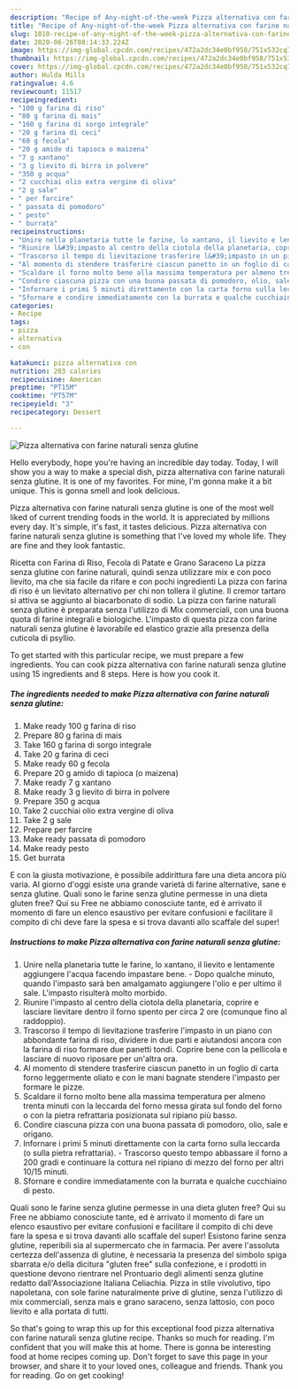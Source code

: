 ```yaml
---
description: "Recipe of Any-night-of-the-week Pizza alternativa con farine naturali senza glutine"
title: "Recipe of Any-night-of-the-week Pizza alternativa con farine naturali senza glutine"
slug: 1010-recipe-of-any-night-of-the-week-pizza-alternativa-con-farine-naturali-senza-glutine
date: 2020-06-26T08:14:33.224Z
image: https://img-global.cpcdn.com/recipes/472a2dc34e0bf958/751x532cq70/pizza-alternativa-con-farine-naturali-senza-glutine-recipe-main-photo.jpg
thumbnail: https://img-global.cpcdn.com/recipes/472a2dc34e0bf958/751x532cq70/pizza-alternativa-con-farine-naturali-senza-glutine-recipe-main-photo.jpg
cover: https://img-global.cpcdn.com/recipes/472a2dc34e0bf958/751x532cq70/pizza-alternativa-con-farine-naturali-senza-glutine-recipe-main-photo.jpg
author: Hulda Mills
ratingvalue: 4.6
reviewcount: 11517
recipeingredient:
- "100 g farina di riso"
- "80 g farina di mais"
- "160 g farina di sorgo integrale"
- "20 g farina di ceci"
- "60 g fecola"
- "20 g amido di tapioca o maizena"
- "7 g xantano"
- "3 g lievito di birra in polvere"
- "350 g acqua"
- "2 cucchiai olio extra vergine di oliva"
- "2 g sale"
- " per farcire"
- " passata di pomodoro"
- " pesto"
- " burrata"
recipeinstructions:
- "Unire nella planetaria tutte le farine, lo xantano, il lievito e lentamente aggiungere l&#39;acqua facendo impastare bene. Dopo qualche minuto, quando l&#39;impasto sarà ben amalgamato aggiungere l&#39;olio e per ultimo il sale. L&#39;impasto risulterà molto morbido."
- "Riunire l&#39;impasto al centro della ciotola della planetaria, coprire e lasciare lievitare dentro il forno spento per circa 2 ore (comunque fino al raddoppio)."
- "Trascorso il tempo di lievitazione trasferire l&#39;impasto in un piano con abbondante farina di riso, dividere in due parti e aiutandosi ancora con la farina di riso formare due panetti tondi. Coprire bene con la pellicola e lasciare di nuovo riposare per un&#39;altra ora."
- "Al momento di stendere trasferire ciascun panetto in un foglio di carta forno leggermente oliato e con le mani bagnate stendere l&#39;impasto per formare le pizze."
- "Scaldare il forno molto bene alla massima temperatura per almeno trenta minuti con la leccarda del forno messa girata sul fondo del forno o con la pietra refrattaria posizionata sul ripiano più basso."
- "Condire ciascuna pizza con una buona passata di pomodoro, olio, sale e origano."
- "Infornare i primi 5 minuti direttamente con la carta forno sulla leccarda (o sulla pietra refrattaria). Trascorso questo tempo abbassare il forno a 200 gradi e continuare la cottura nel ripiano di mezzo del forno per altri 10/15 minuti."
- "Sfornare e condire immediatamente con la burrata e qualche cucchiaino di pesto."
categories:
- Recipe
tags:
- pizza
- alternativa
- con

katakunci: pizza alternativa con 
nutrition: 203 calories
recipecuisine: American
preptime: "PT15M"
cooktime: "PT57M"
recipeyield: "3"
recipecategory: Dessert

---
```



![Pizza alternativa con farine naturali senza glutine](https://img-global.cpcdn.com/recipes/472a2dc34e0bf958/751x532cq70/pizza-alternativa-con-farine-naturali-senza-glutine-recipe-main-photo.jpg)

Hello everybody, hope you're having an incredible day today. Today, I will show you a way to make a special dish, pizza alternativa con farine naturali senza glutine. It is one of my favorites. For mine, I'm gonna make it a bit unique. This is gonna smell and look delicious.

Pizza alternativa con farine naturali senza glutine is one of the most well liked of current trending foods in the world. It is appreciated by millions every day. It's simple, it's fast, it tastes delicious. Pizza alternativa con farine naturali senza glutine is something that I've loved my whole life. They are fine and they look fantastic.

Ricetta con Farina di Riso, Fecola di Patate e Grano Saraceno La pizza senza glutine con farine naturali, quindi senza utilizzare mix e con poco lievito, ma che sia facile da rifare e con pochi ingredienti La pizza con farina di riso è un lievitato alternativo per chi non tollera il glutine. Il cremor tartaro si attiva se aggiunto al biacarbonato di sodio. La pizza con farine naturali senza glutine è preparata senza l&#39;utilizzo di Mix commerciali, con una buona quota di farine integrali e biologiche. L&#39;impasto di questa pizza con farine naturali senza glutine è lavorabile ed elastico grazie alla presenza della cuticola di psyllio.


To get started with this particular recipe, we must prepare a few ingredients. You can cook pizza alternativa con farine naturali senza glutine using 15 ingredients and 8 steps. Here is how you cook it.

<!--inarticleads1-->

##### The ingredients needed to make Pizza alternativa con farine naturali senza glutine:

1. Make ready 100 g farina di riso
1. Prepare 80 g farina di mais
1. Take 160 g farina di sorgo integrale
1. Take 20 g farina di ceci
1. Make ready 60 g fecola
1. Prepare 20 g amido di tapioca (o maizena)
1. Make ready 7 g xantano
1. Make ready 3 g lievito di birra in polvere
1. Prepare 350 g acqua
1. Take 2 cucchiai olio extra vergine di oliva
1. Take 2 g sale
1. Prepare  per farcire
1. Make ready  passata di pomodoro
1. Make ready  pesto
1. Get  burrata


E con la giusta motivazione, è possibile addirittura fare una dieta ancora più varia. Al giorno d&#39;oggi esiste una grande varietà di farine alternative, sane e senza glutine. Quali sono le farine senza glutine permesse in una dieta gluten free? Qui su Free ne abbiamo conosciute tante, ed è arrivato il momento di fare un elenco esaustivo per evitare confusioni e facilitare il compito di chi deve fare la spesa e si trova davanti allo scaffale del super! 

<!--inarticleads2-->

##### Instructions to make Pizza alternativa con farine naturali senza glutine:

1. Unire nella planetaria tutte le farine, lo xantano, il lievito e lentamente aggiungere l&#39;acqua facendo impastare bene. - Dopo qualche minuto, quando l&#39;impasto sarà ben amalgamato aggiungere l&#39;olio e per ultimo il sale. L&#39;impasto risulterà molto morbido.
1. Riunire l&#39;impasto al centro della ciotola della planetaria, coprire e lasciare lievitare dentro il forno spento per circa 2 ore (comunque fino al raddoppio).
1. Trascorso il tempo di lievitazione trasferire l&#39;impasto in un piano con abbondante farina di riso, dividere in due parti e aiutandosi ancora con la farina di riso formare due panetti tondi. Coprire bene con la pellicola e lasciare di nuovo riposare per un&#39;altra ora.
1. Al momento di stendere trasferire ciascun panetto in un foglio di carta forno leggermente oliato e con le mani bagnate stendere l&#39;impasto per formare le pizze.
1. Scaldare il forno molto bene alla massima temperatura per almeno trenta minuti con la leccarda del forno messa girata sul fondo del forno o con la pietra refrattaria posizionata sul ripiano più basso.
1. Condire ciascuna pizza con una buona passata di pomodoro, olio, sale e origano.
1. Infornare i primi 5 minuti direttamente con la carta forno sulla leccarda (o sulla pietra refrattaria). - Trascorso questo tempo abbassare il forno a 200 gradi e continuare la cottura nel ripiano di mezzo del forno per altri 10/15 minuti.
1. Sfornare e condire immediatamente con la burrata e qualche cucchiaino di pesto.


Quali sono le farine senza glutine permesse in una dieta gluten free? Qui su Free ne abbiamo conosciute tante, ed è arrivato il momento di fare un elenco esaustivo per evitare confusioni e facilitare il compito di chi deve fare la spesa e si trova davanti allo scaffale del super! Esistono farine senza glutine, reperibili sia al supermercato che in farmacia. Per avere l&#39;assoluta certezza dell&#39;assenza di glutine, è necessaria la presenza del simbolo spiga sbarrata e/o della dicitura &#34;gluten free&#34; sulla confezione, e i prodotti in questione devono rientrare nel Prontuario degli alimenti senza glutine redatto dall&#39;Associazione Italiana Celiachia. Pizza in stile vivolutivo, tipo napoletana, con sole farine naturalmente prive di glutine, senza l&#39;utilizzo di mix commerciali, senza mais e grano saraceno, senza lattosio, con poco lievito e alla portata di tutti. 

So that's going to wrap this up for this exceptional food pizza alternativa con farine naturali senza glutine recipe. Thanks so much for reading. I'm confident that you will make this at home. There is gonna be interesting food at home recipes coming up. Don't forget to save this page in your browser, and share it to your loved ones, colleague and friends. Thank you for reading. Go on get cooking!

